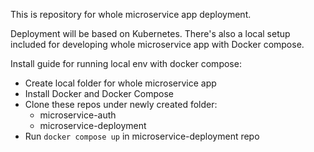 This is repository for whole microservice app deployment.

Deployment will be based on Kubernetes.
There's also a local setup included for developing whole microservice app with Docker compose.

Install guide for running local env with docker compose:

- Create local folder for whole microservice app
- Install Docker and Docker Compose
- Clone these repos under newly created folder:
  - microservice-auth
  - microservice-deployment
- Run `docker compose up` in microservice-deployment repo
